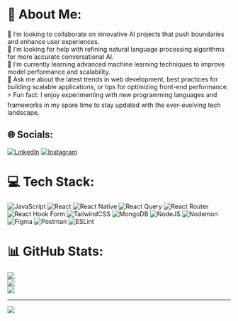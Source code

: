 # 💫 About Me:
👯 I’m looking to collaborate on innovative AI projects that push boundaries and enhance user experiences.<br>🤝 I’m looking for help with refining natural language processing algorithms for more accurate conversational AI.<br>🌱 I’m currently learning advanced machine learning techniques to improve model performance and scalability.<br>💬 Ask me about the latest trends in web development, best practices for building scalable applications, or tips for optimizing front-end performance.<br>⚡ Fun fact: I enjoy experimenting with new programming languages and frameworks in my spare time to stay updated with the ever-evolving tech landscape.


## 🌐 Socials:
[![LinkedIn](https://img.shields.io/badge/LinkedIn-%230077B5.svg?logo=linkedin&logoColor=white)](https://linkedin.com/in/nav-dhamrait/) 
[![Instagram](https://img.shields.io/badge/Instagram-%23E4405F.svg?logo=Instagram&logoColor=white)](https://instagram.com/nav.dhamrait) 

# 💻 Tech Stack:
![JavaScript](https://img.shields.io/badge/javascript-%23323330.svg?style=for-the-badge&logo=javascript&logoColor=%23F7DF1E) ![React](https://img.shields.io/badge/react-%2320232a.svg?style=for-the-badge&logo=react&logoColor=%2361DAFB) ![React Native](https://img.shields.io/badge/react_native-%2320232a.svg?style=for-the-badge&logo=react&logoColor=%2361DAFB) ![React Query](https://img.shields.io/badge/-React%20Query-FF4154?style=for-the-badge&logo=react%20query&logoColor=white) ![React Router](https://img.shields.io/badge/React_Router-CA4245?style=for-the-badge&logo=react-router&logoColor=white) ![React Hook Form](https://img.shields.io/badge/React%20Hook%20Form-%23EC5990.svg?style=for-the-badge&logo=reacthookform&logoColor=white) ![TailwindCSS](https://img.shields.io/badge/tailwindcss-%2338B2AC.svg?style=for-the-badge&logo=tailwind-css&logoColor=white) ![MongoDB](https://img.shields.io/badge/MongoDB-%234ea94b.svg?style=for-the-badge&logo=mongodb&logoColor=white) ![NodeJS](https://img.shields.io/badge/node.js-6DA55F?style=for-the-badge&logo=node.js&logoColor=white) ![Nodemon](https://img.shields.io/badge/NODEMON-%23323330.svg?style=for-the-badge&logo=nodemon&logoColor=%BBDEAD) ![Figma](https://img.shields.io/badge/figma-%23F24E1E.svg?style=for-the-badge&logo=figma&logoColor=white) ![Postman](https://img.shields.io/badge/Postman-FF6C37?style=for-the-badge&logo=postman&logoColor=white) ![ESLint](https://img.shields.io/badge/ESLint-4B3263?style=for-the-badge&logo=eslint&logoColor=white)
# 📊 GitHub Stats:
![](https://github-readme-stats.vercel.app/api?username=nav-commits&theme=dark&hide_border=false&include_all_commits=false&count_private=false)<br/>
![](https://github-readme-streak-stats.herokuapp.com/?user=nav-commits&theme=dark&hide_border=false)<br/>
![](https://github-readme-stats.vercel.app/api/top-langs/?username=nav-commits&theme=dark&hide_border=false&include_all_commits=false&count_private=false&layout=compact)

---
[![](https://visitcount.itsvg.in/api?id=nav-commits&icon=0&color=0)](https://visitcount.itsvg.in)

<!-- Proudly created with GPRM ( https://gprm.itsvg.in ) -->
